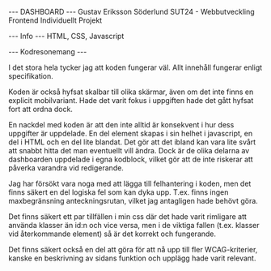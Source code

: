 
--- DASHBOARD ---
Gustav Eriksson Söderlund
SUT24 - Webbutveckling Frontend
Individuellt Projekt

--- Info ---
HTML, CSS, Javascript

--- Kodresonemang ---


I det stora hela tycker jag att koden fungerar väl. Allt innehåll fungerar enligt specifikation. 

Koden är också hyfsat skalbar till olika skärmar, även om det inte finns en explicit mobilvariant. Hade det varit fokus i uppgiften hade det gått hyfsat fort att ordna dock. 

En nackdel med koden är att den inte alltid är konsekvent i hur dess uppgifter är uppdelade. En del element skapas i sin helhet i javascript, en del i HTML och en del
lite blandat. Det gör att det ibland kan vara lite svårt att snabbt hitta det man eventuellt vill ändra. 
Dock är de olika delarna av dashboarden uppdelade i egna kodblock, vilket gör att de inte riskerar att påverka varandra vid redigerande. 

Jag har försökt vara noga med att lägga till felhantering i koden, men det finns säkert en del logiska fel som kan dyka upp. T.ex. finns ingen maxbegränsning anteckningsrutan, vilket
jag antagligen hade behövt göra. 

Det finns säkert ett par tillfällen i min css där det hade varit rimligare att använda klasser än id:n och vice versa, men i de viktiga fallen (t.ex. klasser vid återkommande element)
så är det korrekt och fungerande. 

Det finns säkert också en del att göra för att nå upp till fler WCAG-kriterier, kanske en beskrivning av sidans funktion och upplägg hade varit relevant. 

